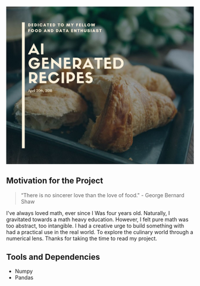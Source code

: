 ![header](img/header.jpg)

## Motivation for the Project

>  “There is no sincerer love than the love of food."
>         - George Bernard Shaw

I've always loved math, ever since I Was four years old. Naturally, I gravitated towards a math heavy education. However, I felt pure math was too abstract, too intangible. I had a creative urge to build something with had a practical use in the real world. To explore the culinary world through a numerical lens. Thanks for taking the time to read my project.

## Tools and Dependencies

+ Numpy
+ Pandas
